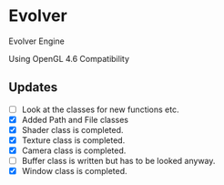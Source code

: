 # Evolver
Evolver Engine

Using OpenGL 4.6 Compatibility

## Updates

- [ ] Look at the classes for new functions etc.
- [x] Added Path and File classes
- [x] Shader class is completed.
- [x] Texture class is completed.
- [x] Camera class is completed.
- [ ] Buffer class is written but has to be looked anyway.
- [x] Window class is completed.
